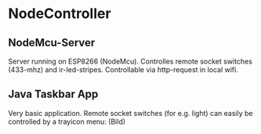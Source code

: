 # NodeController

## NodeMcu-Server 
Server running on ESP8266 (NodeMcu). Controlles remote socket switches (433-mhz) and ir-led-stripes.
Controllable via http-request in local wifi. 

## Java Taskbar App
Very basic application. Remote socket switches (for e.g. light) can easily be controlled by a trayicon menu: (Bild)
